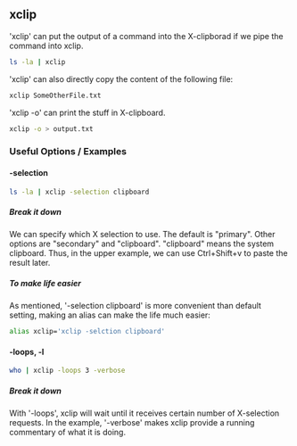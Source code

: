 ---
---

xclip
-------

'xclip' can put the output of a command into the X-clipborad if we pipe the command into xclip.

~~~ bash
ls -la | xclip
~~~

'xclip' can also directly copy the content of the following file:

~~~ bash
xclip SomeOtherFile.txt
~~~

'xclip -o' can print the stuff in X-clipboard.

~~~ bash 
xclip -o > output.txt
~~~

<!--more-->

### Useful Options / Examples

#### -selection

~~~ bash
ls -la | xclip -selection clipboard
~~~

##### Break it down

We can specify which X selection to use. The default is "primary". Other options are "secondary" and "clipboard". "clipboard" means the system clipboard. Thus, in the upper example, we can use Ctrl+Shift+v to paste the result later. 

##### To make life easier

As mentioned, '-selection clipboard' is more convenient than default setting, making an alias can make the life much easier:

~~~ bash
alias xclip='xclip -selction clipboard'
~~~


#### -loops, -l

~~~ bash
who | xclip -loops 3 -verbose
~~~

##### Break it down
With '-loops', xclip will wait until it receives certain number of X-selection requests. In the example, '-verbose' makes xclip provide a running commentary of what it is doing. 

